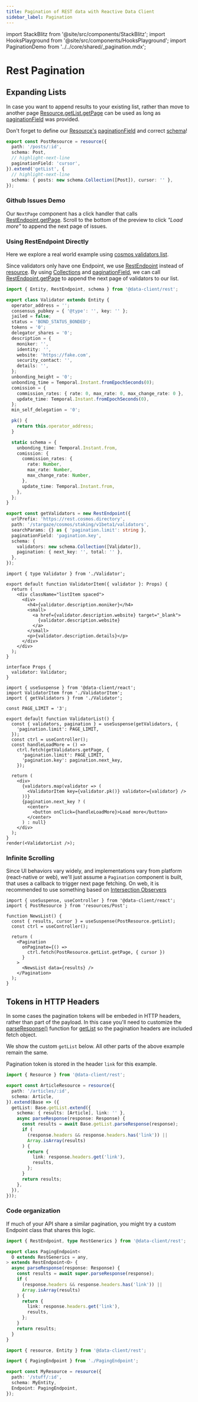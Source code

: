 ```yaml
---
title: Pagination of REST data with Reactive Data Client
sidebar_label: Pagination
---
```


<head>
  <meta name="docsearch:pagerank" content="10"/>
</head>

import StackBlitz from '@site/src/components/StackBlitz';
import HooksPlayground from '@site/src/components/HooksPlayground';
import PaginationDemo from '../../core/shared/\_pagination.mdx';

# Rest Pagination

## Expanding Lists

In case you want to append results to your existing list, rather than move to another page
[Resource.getList.getPage](../api/resource.md#getpage) can be used as long as [paginationField](../api/resource.md#paginationfield) was provided.

<PaginationDemo />

Don't forget to define our [Resource's](../api/resource.md) [paginationField](../api/resource.md#paginationfield) and
correct [schema](../api/resource.md#schema)!

```ts title="Post"
export const PostResource = resource({
  path: '/posts/:id',
  schema: Post,
  // highlight-next-line
  paginationField: 'cursor',
}).extend('getList', {
  // highlight-next-line
  schema: { posts: new schema.Collection([Post]), cursor: '' },
});
```

### Github Issues Demo

Our `NextPage` component has a click handler that calls [RestEndpoint.getPage](../api/RestEndpoint.md#getpage).
Scroll to the bottom of the preview to click _"Load more"_ to append the next page of issues.

<StackBlitz app="github-app" file="src/resources/Issue.tsx,src/pages/NextPage.tsx" height={700} />

### Using RestEndpoint Directly

Here we explore a real world example using [cosmos validators list](https://rest.cosmos.directory/stargaze/cosmos/staking/v1beta1/validators).

Since validators only have one Endpoint, we use [RestEndpoint](../api/RestEndpoint.md) instead of [resource](../api/resource.md). By using [Collections](../api/Collection.md) and [paginationField](../api/RestEndpoint.md#paginationfield), we can call [RestEndpoint.getPage](../api/RestEndpoint.md#getpage)
to append the next page of validators to our list.

<HooksPlayground defaultOpen="n" row>

```ts title="Validator" {46-50} collapsed
import { Entity, RestEndpoint, schema } from '@data-client/rest';

export class Validator extends Entity {
  operator_address = '';
  consensus_pubkey = { '@type': '', key: '' };
  jailed = false;
  status = 'BOND_STATUS_BONDED';
  tokens = '0';
  delegator_shares = '0';
  description = {
    moniker: '',
    identity: '',
    website: 'https://fake.com',
    security_contact: '',
    details: '',
  };
  unbonding_height = '0';
  unbonding_time = Temporal.Instant.fromEpochSeconds(0);
  comission = {
    commission_rates: { rate: 0, max_rate: 0, max_change_rate: 0 },
    update_time: Temporal.Instant.fromEpochSeconds(0),
  };
  min_self_delegation = '0';

  pk() {
    return this.operator_address;
  }

  static schema = {
    unbonding_time: Temporal.Instant.from,
    comission: {
      commission_rates: {
        rate: Number,
        max_rate: Number,
        max_change_rate: Number,
      },
      update_time: Temporal.Instant.from,
    },
  };
}

export const getValidators = new RestEndpoint({
  urlPrefix: 'https://rest.cosmos.directory',
  path: '/stargaze/cosmos/staking/v1beta1/validators',
  searchParams: {} as { 'pagination.limit': string },
  paginationField: 'pagination.key',
  schema: {
    validators: new schema.Collection([Validator]),
    pagination: { next_key: '', total: '' },
  },
});
```

```tsx title="ValidatorItem" collapsed
import { type Validator } from './Validator';

export default function ValidatorItem({ validator }: Props) {
  return (
    <div className="listItem spaced">
      <div>
        <h4>{validator.description.moniker}</h4>
        <small>
          <a href={validator.description.website} target="_blank">
            {validator.description.website}
          </a>
        </small>
        <p>{validator.description.details}</p>
      </div>
    </div>
  );
}

interface Props {
  validator: Validator;
}
```

```tsx title="ValidatorList" {12-16}
import { useSuspense } from '@data-client/react';
import ValidatorItem from './ValidatorItem';
import { getValidators } from './Validator';

const PAGE_LIMIT = '3';

export default function ValidatorList() {
  const { validators, pagination } = useSuspense(getValidators, {
    'pagination.limit': PAGE_LIMIT,
  });
  const ctrl = useController();
  const handleLoadMore = () =>
    ctrl.fetch(getValidators.getPage, {
      'pagination.limit': PAGE_LIMIT,
      'pagination.key': pagination.next_key,
    });

  return (
    <div>
      {validators.map(validator => (
        <ValidatorItem key={validator.pk()} validator={validator} />
      ))}
      {pagination.next_key ? (
        <center>
          <button onClick={handleLoadMore}>Load more</button>
        </center>
      ) : null}
    </div>
  );
}
render(<ValidatorList />);
```

</HooksPlayground>

### Infinite Scrolling

Since UI behaviors vary widely, and implementations vary from platform (react-native or web),
we'll just assume a `Pagination` component is built, that uses a callback to trigger next
page fetching. On web, it is recommended to use something based on [Intersection Observers](https://developer.mozilla.org/en-US/docs/Web/API/Intersection_Observer_API)

```tsx
import { useSuspense, useController } from '@data-client/react';
import { PostResource } from 'resources/Post';

function NewsList() {
  const { results, cursor } = useSuspense(PostResource.getList);
  const ctrl = useController();

  return (
    <Pagination
      onPaginate={() =>
        ctrl.fetch(PostResource.getList.getPage, { cursor })
      }
    >
      <NewsList data={results} />
    </Pagination>
  );
}
```

## Tokens in HTTP Headers

In some cases the pagination tokens will be embeded in HTTP headers, rather than part of the payload. In this
case you'll need to customize the [parseResponse()](api/RestEndpoint.md#parseResponse) function
for [getList](api/resource.md#getlist) so the pagination headers are included fetch object.

We show the custom `getList` below. All other parts of the above example remain the same.

Pagination token is stored in the header `link` for this example.

```typescript
import { Resource } from '@data-client/rest';

export const ArticleResource = resource({
  path: '/articles/:id',
  schema: Article,
}).extend(Base => ({
  getList: Base.getList.extend({
    schema: { results: [Article], link: '' },
    async parseResponse(response: Response) {
      const results = await Base.getList.parseResponse(response);
      if (
        (response.headers && response.headers.has('link')) ||
        Array.isArray(results)
      ) {
        return {
          link: response.headers.get('link'),
          results,
        };
      }
      return results;
    },
  }),
}));
```

### Code organization

If much of your API share a similar pagination, you might
try a custom Endpoint class that shares this logic.

```ts title="api/PagingEndpoint.ts"
import { RestEndpoint, type RestGenerics } from '@data-client/rest';

export class PagingEndpoint<
  O extends RestGenerics = any,
> extends RestEndpoint<O> {
  async parseResponse(response: Response) {
    const results = await super.parseResponse(response);
    if (
      (response.headers && response.headers.has('link')) ||
      Array.isArray(results)
    ) {
      return {
        link: response.headers.get('link'),
        results,
      };
    }
    return results;
  }
}
```

```ts title="api/My.ts"
import { resource, Entity } from '@data-client/rest';

import { PagingEndpoint } from './PagingEndpoint';

export const MyResource = resource({
  path: '/stuff/:id',
  schema: MyEntity,
  Endpoint: PagingEndpoint,
});
```
